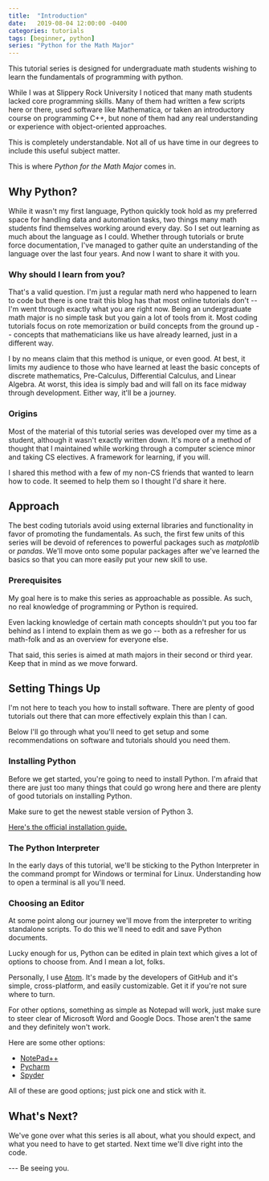 ```yaml
---
title:  "Introduction"
date:   2019-08-04 12:00:00 -0400
categories: tutorials
tags: [beginner, python]
series: "Python for the Math Major"
---
```


This tutorial series is designed for undergraduate math students wishing to learn the fundamentals of programming with python.

<!-- end-excerpt -->

While I was at Slippery Rock University I noticed that many math students lacked core programming skills.
Many of them had written a few scripts here or there, used software like Mathematica, or taken an introductory course on programming C++, but none of them had any real understanding or experience with object-oriented approaches.

This is completely understandable.
Not all of us have time in our degrees to include this useful subject matter.

This is where _Python for the Math Major_ comes in.


## Why Python?

While it wasn't my first language, Python quickly took hold as my preferred space for handling data and automation tasks, two things many math students find themselves working around every day.
So I set out learning as much about the language as I could.
Whether through tutorials or brute force documentation, I've managed to gather quite an understanding of the language over the last four years.
And now I want to share it with you.


### Why should I learn from you?

That's a valid question.
I'm just a regular math nerd who happened to learn to code but there is one trait this blog has that most online tutorials don't -- I'm went through exactly what you are right now.
Being an undergraduate math major is no simple task but you gain a lot of tools from it.
Most coding tutorials focus on rote memorization or build concepts from the ground up -- concepts that mathematicians like us have already learned, just in a different way.

I by no means claim that this method is unique, or even good.
At best, it limits my audience to those who have learned at least the basic concepts of discrete mathematics, Pre-Calculus, Differential Calculus, and Linear Algebra.
At worst, this idea is simply bad and will fall on its face midway through development.
Either way, it'll be a journey.


### Origins

Most of the material of this tutorial series was developed over my time as a student, although it wasn't exactly written down.
It's more of a method of thought that I maintained while working through a computer science minor and taking CS electives.
A framework for learning, if you will.

I shared this method with a few of my non-CS friends that wanted to learn how to code. It seemed to help them so I thought I'd share it here.


## Approach

The best coding tutorials avoid using external libraries and functionality in favor of promoting the fundamentals.
As such, the first few units of this series will be devoid of references to powerful packages such as _matplotlib_ or _pandas_.
We'll move onto some popular packages after we've learned the basics so that you can more easily put your new skill to use.

### Prerequisites

My goal here is to make this series as approachable as possible.
As such, no real knowledge of programming or Python is required.

Even lacking knowledge of certain math concepts shouldn't put you too far behind as I intend to explain them as we go -- both as a refresher for us math-folk and as an overview for everyone else.

That said, this series is aimed at math majors in their second or third year. Keep that in mind as we move forward.


## Setting Things Up

I'm not here to teach you how to install software.
There are plenty of good tutorials out there that can more effectively explain this than I can.

Below I'll go through what you'll need to get setup and some recommendations on software and tutorials should you need them.


### Installing Python

Before we get started, you're going to need to install Python. I'm afraid that there are just too many things that could go wrong here and there are plenty of good tutorials on installing Python.

Make sure to get the newest stable version of Python 3.

[Here's the official installation guide.](#)


### The Python Interpreter

In the early days of this tutorial, we'll be sticking to the Python Interpreter in the command prompt for Windows or terminal for Linux.
Understanding how to open a terminal is all you'll need.

### Choosing an Editor

At some point along our journey we'll move from the interpreter to writing standalone scripts. To do this we'll need to edit and save Python documents.

Lucky enough for us, Python can be edited in plain text which gives a lot of options to choose from.
And I mean a lot, folks.

Personally, I use [Atom](#).
It's made by the developers of GitHub and it's simple, cross-platform, and easily customizable.
Get it if you're not sure where to turn.

For other options, something as simple as Notepad will work, just make sure to steer clear of Microsoft Word and Google Docs.
Those aren't the same and they definitely won't work.

Here are some other options:
- [NotePad++](#)
- [Pycharm](#)
- [Spyder](#)

All of these are good options; just pick one and stick with it.


## What's Next?

We've gone over what this series is all about, what you should expect, and what you need to have to get started.
Next time we'll dive right into the code.

--- Be seeing you.
